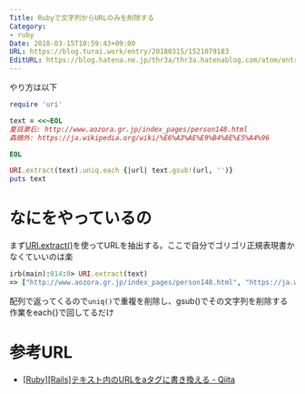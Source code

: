 ```yaml
---
Title: Rubyで文字列からURLのみを削除する
Category:
- ruby
Date: 2018-03-15T10:59:43+09:00
URL: https://blog.turai.work/entry/20180315/1521079183
EditURL: https://blog.hatena.ne.jp/thr3a/thr3a.hatenablog.com/atom/entry/17391345971625815277
---
```


やり方は以下

```ruby
require 'uri'

text = <<~EOL
夏目漱石: http://www.aozora.gr.jp/index_pages/person148.html
森鴎外: https://ja.wikipedia.org/wiki/%E6%A3%AE%E9%B4%8E%E5%A4%96

EOL

URI.extract(text).uniq.each {|url| text.gsub!(url, '')}
puts text
```

# なにをやっているの

まず[URI.extract()](https://docs.ruby-lang.org/ja/latest/method/URI/s/extract.html)を使ってURLを抽出する。ここで自分でゴリゴリ正規表現書かなくていいのは楽

```ruby
irb(main):014:0> URI.extract(text)
=> ["http://www.aozora.gr.jp/index_pages/person148.html", "https://ja.wikipedia.org/wiki/%E6%A3%AE%E9%B4%8E%E5%A4%96"]
```

配列で返ってくるので`uniq()`で重複を削除し、gsub()でその文字列を削除する作業をeach{}で回してるだけ

# 参考URL

- [[Ruby][Rails]テキスト内のURLをaタグに書き換える - Qiita](https://qiita.com/satoken0417/items/df4098a122d05d69a3e6)
